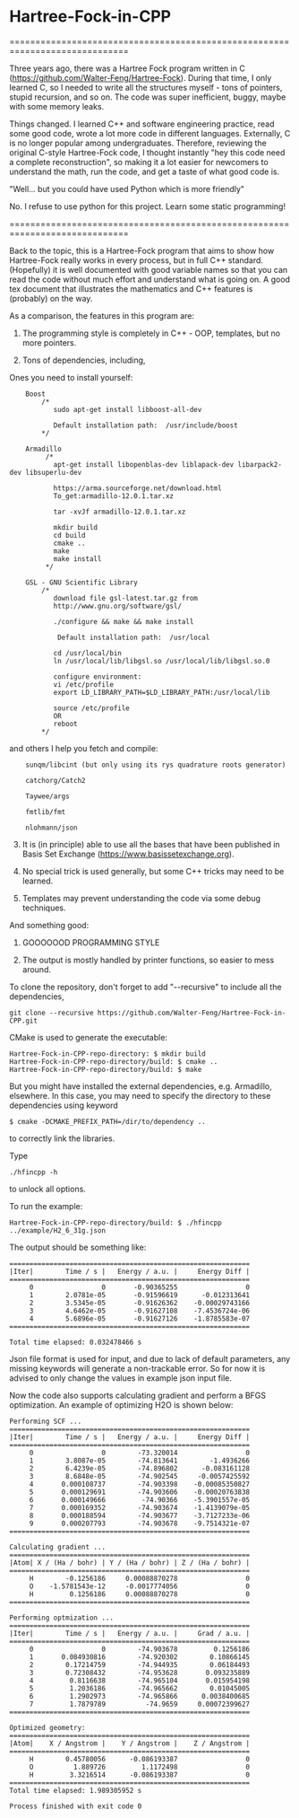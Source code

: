# Hartree-Fock-in-CPP

=============================================================================

Three years ago, there was a Hartree Fock program written in C (https://github.com/Walter-Feng/Hartree-Fock). During that time, I only learned C, so I needed to write all the structures myself - tons of pointers, stupid recursion, and so on. The code was super inefficient, buggy, maybe with some memory leaks.

Things changed. I learned C++ and software engineering practice, read some good code, wrote a lot more code in different languages. Externally, C is no longer popular among undergraduates. Therefore, reviewing the original C-style Hartree-Fock code, I thought instantly "hey this code need a complete reconstruction", so making it a lot easier for newcomers to understand the math, run the code, and get a taste of what good code is.

"Well... but you could have used Python which is more friendly"

No. I refuse to use python for this project. Learn some static programming!

=============================================================================

Back to the topic, this is a Hartree-Fock program that aims to show how Hartree-Fock really works in every process, but in full C++ standard. (Hopefully) it is well documented with good variable names so that you can read the code without much effort and understand what is going on. A good tex document that illustrates the mathematics and C++ features is (probably) on the way.

As a comparison, the features in this program are:

   1. The programming style is completely in C++ - OOP, templates, but no more pointers.

   2. Tons of dependencies, including,
   
   Ones you need to install yourself:
   
        Boost
            /*
               sudo apt-get install libboost-all-dev

               Default installation path:  /usr/include/boost
            */   
        
        Armadillo 
             /*
               apt-get install libopenblas-dev liblapack-dev libarpack2-dev libsuperlu-dev
               
               https://arma.sourceforge.net/download.html
               To_get:armadillo-12.0.1.tar.xz
               
               tar -xvJf armadillo-12.0.1.tar.xz
               
               mkdir build
               cd build
               cmake ..
               make
               make install
             */
             
        GSL - GNU Scientific Library
            /*
               download file gsl-latest.tar.gz from
               http://www.gnu.org/software/gsl/
               
               ./configure && make && make install
               
                Default installation path:  /usr/local
               
               cd /usr/local/bin
               ln /usr/local/lib/libgsl.so /usr/local/lib/libgsl.so.0
               
               configure environment:
               vi /etc/profile
               export LD_LIBRARY_PATH=$LD_LIBRARY_PATH:/usr/local/lib
              
               source /etc/profile
               OR
               reboot
            */
   
   and others I help you fetch and compile:
   
        sunqm/libcint (but only using its rys quadrature roots generator)
        
        catchorg/Catch2
        
        Taywee/args
        
        fmtlib/fmt
        
        nlohmann/json

   3. It is (in principle) able to use all the bases that have been published in Basis Set Exchange (https://www.basissetexchange.org).

   4. No special trick is used generally, but some C++ tricks may need to be learned.

   5. Templates may prevent understanding the code via some debug techniques.

And something good:

   1. GOOOOOOD PROGRAMMING STYLE

   2. The output is mostly handled by printer functions, so easier to mess around.

To clone the repository, don't forget to add "--recursive" to include all the dependencies,
```
git clone --recursive https://github.com/Walter-Feng/Hartree-Fock-in-CPP.git
```

CMake is used to generate the executable:
```
Hartree-Fock-in-CPP-repo-directory: $ mkdir build 
Hartree-Fock-in-CPP-repo-directory/build: $ cmake ..
Hartree-Fock-in-CPP-repo-directory/build: $ make
```
But you might have installed the external dependencies, e.g. Armadillo, elsewhere. In this case,
you may need to specify the directory to these dependencies using keyword 
```
$ cmake -DCMAKE_PREFIX_PATH=/dir/to/dependency ..
```
to correctly link the libraries.

Type
```
./hfincpp -h
```
to unlock all options.

To run the example:
```
Hartree-Fock-in-CPP-repo-directory/build: $ ./hfincpp ../example/H2_6_31g.json
```

The output should be something like:
```
============================================================
|Iter|        Time / s |   Energy / a.u. |     Energy Diff |
============================================================
     0                 0       -0.90365255                 0
     1        2.0781e-05       -0.91596619      -0.012313641
     2        3.5345e-05       -0.91626362    -0.00029743166
     3        4.6462e-05       -0.91627108    -7.4536724e-06
     4        5.6896e-05       -0.91627126    -1.8785583e-07
============================================================

Total time elapsed: 0.032478466 s
```

Json file format is used for input, and due to lack of default parameters, any missing keywords will generate a non-trackable error. So for now it is advised to only change the values in example json input file.

Now the code also supports calculating gradient and perform a BFGS optimization. An example of optimizing H2O is shown below:

```
Performing SCF ...
============================================================
|Iter|        Time / s |   Energy / a.u. |     Energy Diff |
============================================================
     0                 0        -73.320014                 0
     1        3.8087e-05        -74.813641        -1.4936266
     2        6.4239e-05        -74.896802      -0.083161128
     3        8.6848e-05        -74.902545     -0.0057425592
     4       0.000108737        -74.903398    -0.00085350827
     5       0.000129691        -74.903606    -0.00020763838
     6       0.000149666         -74.90366    -5.3901557e-05
     7       0.000169352        -74.903674    -1.4139079e-05
     8       0.000188594        -74.903677    -3.7127233e-06
     9       0.000207793        -74.903678    -9.7514321e-07
============================================================

Calculating gradient ...
============================================================
|Atom| X / (Ha / bohr) | Y / (Ha / bohr) | Z / (Ha / bohr) |
============================================================
     H        -0.1256186     0.00088870278                 0
     O    -1.5781543e-12     -0.0017774056                 0
     H         0.1256186     0.00088870278                 0
============================================================

Performing optmization ...
============================================================
|Iter|        Time / s |   Energy / a.u. |     Grad / a.u. |
============================================================
     0                 0        -74.903678         0.1256186
     1       0.084930816        -74.920302        0.10866145
     2        0.17214759        -74.944935        0.06184493
     3        0.72308432        -74.953628       0.093235889
     4         0.8116638        -74.965104       0.015954198
     5         1.2036186        -74.965662        0.01045005
     6         1.2902973        -74.965866      0.0038400685
     7         1.7879789          -74.9659     0.00072399627
============================================================

Optimized geometry:
============================================================
|Atom|    X / Angstrom |    Y / Angstrom |    Z / Angstrom |
============================================================
     H        0.45780056      -0.086193387                 0
     O          1.889726         1.1172498                 0
     H         3.3216514      -0.086193387                 0
============================================================
Total time elapsed: 1.989305952 s

Process finished with exit code 0
```



   
